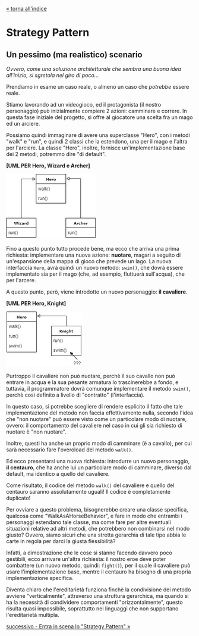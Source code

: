 [&laquo; torna all'indice](../../README.md)
# Strategy Pattern
## Un pessimo (ma realistico) scenario
_Ovvero, come una soluzione architetturale che sembra una buona idea all'inizio, si sgretola nel giro di poco..._ 

Prendiamo in esame un caso reale, o almeno un caso che _potrebbe_ essere reale.

Stiamo lavorando ad un videogioco, ed il protagonista (il nostro personaggio) può inizialmente compiere 2 azioni: camminare e correre.
In questa fase iniziale del progetto, si offre al giocatore una scelta fra un mago ed un arciere.

Possiamo quindi immaginare di avere una superclasse "Hero", con i metodi "walk" e "run", e quindi 2 classi che la estendono, una per il mago e l'altra per l'arciere. La classe "Hero", inoltre, fornisce un'implementazione base dei 2 metodi, potremmo dire "di default".

**[UML PER Hero, Wizard e Archer]**

![UML 1](../assets/StrategyPattern_1.jpg)

Fino a questo punto tutto procede bene, ma ecco che arriva una prima richiesta: implementare una nuova azione: **nuotare**, magari a seguito di un'espansione della mappa di gioco che prevede un lago.
La nuova interfaccia `Hero`, avrà quindi un nuovo metodo: `swim()`, che dovrà essere implementato sia per il mago (che, ad esempio, fluttuerà sull'acqua), che per l'arcere.

A questo punto, però, viene introdotto un nuovo personaggio: **il cavaliere**.

**[UML PER Hero, Knight]**

![UML 2](../assets/StrategyPattern_2.jpg)

Purtroppo il cavaliere non può nuotare, perchè il suo cavallo non può entrare in acqua e la sua pesante armatura lo trascinerebbe a fondo, e tuttavia, il programmatore dovrà comunque implementare il metodo `swim()`, perchè così definito a livello di "contratto" (l'interfaccia).

In questo caso, si potrebbe scegliere di rendere esplicito il fatto che tale implementazione del metodo non faccia effettivamente nulla, secondo l'idea che "non nuotare" può essere visto come un particolare modo di nuotare, ovvero: il comportamento del cavaliere nel caso in cui gli sia richiesto di nuotare è "non nuotare".

Inoltre, questi ha anche un proprio modo di camminare (è a cavallo), per cui sarà necessario fare l'overoload del metodo `walk()`. 

Ed ecco presentarsi una nuova richiesta: introdurre un nuovo personaggio, **il centauro**, che ha anche lui un particolare modo di camminare, diverso dal default, ma identico a quello del cavaliere.

Come risultato, il codice del metodo `walk()` del cavaliere e quello del centauro saranno assolutamente uguali! Il codice è completamente duplicato!

Per ovviare a questo problema, bisognerebbe creare una classe specifica, qualcosa come "WalkAsAHorseBehavior", e fare in modo che entrambi i personaggi estendano tale classe, ma come fare per altre eventuali situazioni relative ad altri metodi, che potrebbero non combinarsi nel modo giusto? Ovvero, siamo sicuri che una stretta gerarchia di tale tipo abbia le carte in regola per darci la giusta flessibilità?

Infatti, a dimostrazione che le cose si stanno facendo davvero poco gestibili, ecco arrivare un'altra richiesta: il nostro eroe deve poter combattere (un nuovo metodo, quindi: `fight()`), per il quale il cavaliere può usare l'implementazione base, mentre il centauro ha bisogno di una propria implementazione specifica.

Diventa chiaro che l'ereditarietà funziona finchè la condivisione dei metodo avviene "verticalmente", attraverso una struttura gerarchica, ma quando si ha la necessità di condividere comportamenti "orizzontalmente", questo risulta quasi impossibile, soprattutto nei linguaggi che non supportano l'ereditarietà multipla.

[successivo - Entra in scena lo "Strategy Pattern" &raquo;](03_strategyPattern.md)
